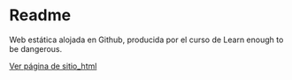 # Readme

Web estática alojada en Github, producida por el curso de Learn enough to be dangerous.

[Ver página de sitio_html](https://silicona.github.io/sitio_html/index)
